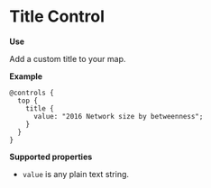# Title Control

**Use**

Add a custom title to your map.

**Example**

```
@controls {
  top {
    title {
      value: "2016 Network size by betweenness";
    }
  }
}
```

**Supported properties**

* `value` is any plain text string.
